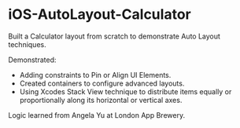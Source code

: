 # iOS-AutoLayout-Calculator

Built a Calculator layout from scratch to demonstrate Auto Layout techniques. 

Demonstrated:

- Adding constraints to Pin or Align UI Elements.
- Created containers to configure advanced layouts.
- Using Xcodes Stack View technique to distribute items equally or proportionally along its horizontal or vertical axes.

Logic learned from Angela Yu at London App Brewery.
